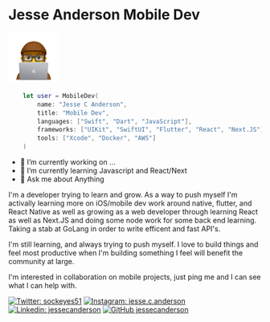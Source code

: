 # Jesse Anderson Mobile Dev

<img src="https://github.com/jessecanderson/jessecanderson/blob/master/images/JesseAtMac.png" width="100">

```Swift
    let user = MobileDev(
        name: "Jesse C Anderson",
        title: "Mobile Dev",
        languages: ["Swift", "Dart", "JavaScript"],
        frameworks: ["UIKit", "SwiftUI", "Flutter", "React", "Next.JS"]
        tools: ["Xcode", "Docker", "AWS"]
    )
```

- 🔭 I’m currently working on ...
- 🌱 I’m currently learning Javascript and React/Next
- 💬 Ask me about Anything

I'm a developer trying to learn and grow. As a way to push myself I'm activally learning more on iOS/mobile dev work around native, flutter, and React Native as well as growing as a web developer through learning React as well as Next.JS and doing some node work for some back end learning. Taking a stab at GoLang in order to write efficent and fast API's. 

I'm still learning, and always trying to push myself. I love to build things and feel most productive when I'm building something I feel will benefit the community at large.

I'm interested in collaboration on mobile projects, just ping me and I can see what I can help with.

[![Twitter: sockeyes51](https://img.shields.io/twitter/follow/sockeyes51?label=sockeyes51&style=social)](https://twitter.com/sockeyes51)
[![Instagram: jesse.c.anderson](https://img.shields.io/badge/jesse.c.anderson-lightgrey?style=flat-square&logo=Instagram&link=https://www.instagram.com/jesse.c.anderson/)](https://www.instagram.com/jesse.c.anderson/)
[![Linkedin: jessecanderson](https://img.shields.io/badge/-jessecanderson-blue?style=flat-square&logo=Linkedin&logoColor=white&link=https://www.linkedin.com/in/jessecanderson/)](https://www.linkedin.com/in/jessecanderson/)
[![GitHub jessecanderson](https://img.shields.io/github/followers/jessecanderson?label=follow&style=social)](https://github.com/jessecanderson)
<!--
**jessecanderson/jessecanderson** is a ✨ _special_ ✨ repository because its `README.md` (this file) appears on your GitHub profile.

Here are some ideas to get you started:

- 🔭 I’m currently working on ...
- 🌱 I’m currently learning ...
- 👯 I’m looking to collaborate on ...
- 🤔 I’m looking for help with ...
- 💬 Ask me about ...
- 📫 How to reach me: ...
- 😄 Pronouns: ...
- ⚡ Fun fact: ...

/![Jesse Image](https://github.com/jessecanderson/jessecanderson/blob/master/images/JesseAtMac.png)
-->
